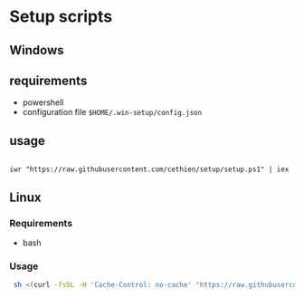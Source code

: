 # Setup scripts

## Windows

## requirements

- powershell
- configuration file `$HOME/.win-setup/config.json`

## usage

```pwsh

iwr "https://raw.githubusercontent.com/cethien/setup/setup.ps1" | iex

```

## Linux

### Requirements

- bash

### Usage

```bash
 sh <(curl -fsSL -H 'Cache-Control: no-cache' "https://raw.githubusercontent.com/cethien/setup/setup.sh")
```
